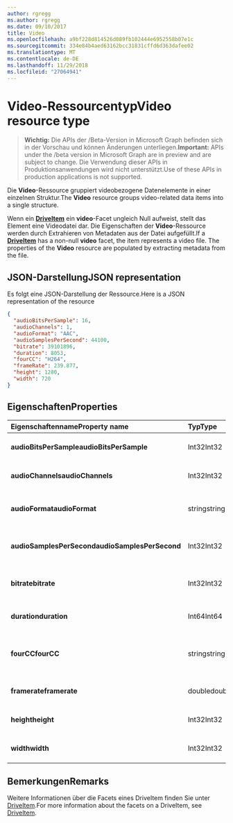 ```yaml
---
author: rgregg
ms.author: rgregg
ms.date: 09/10/2017
title: Video
ms.openlocfilehash: a9bf228d814526d089fb102444e6952558b07e1c
ms.sourcegitcommit: 334e84b4aed63162bcc31831cffd6d363dafee02
ms.translationtype: MT
ms.contentlocale: de-DE
ms.lasthandoff: 11/29/2018
ms.locfileid: "27064941"
---
```

# <a name="video-resource-type"></a><span data-ttu-id="91225-102">Video-Ressourcentyp</span><span class="sxs-lookup"><span data-stu-id="91225-102">Video resource type</span></span>

> <span data-ttu-id="91225-103">**Wichtig:** Die APIs der /Beta-Version in Microsoft Graph befinden sich in der Vorschau und können Änderungen unterliegen.</span><span class="sxs-lookup"><span data-stu-id="91225-103">**Important:** APIs under the /beta version in Microsoft Graph are in preview and are subject to change.</span></span> <span data-ttu-id="91225-104">Die Verwendung dieser APIs in Produktionsanwendungen wird nicht unterstützt.</span><span class="sxs-lookup"><span data-stu-id="91225-104">Use of these APIs in production applications is not supported.</span></span>

<span data-ttu-id="91225-105">Die **Video**-Ressource gruppiert videobezogene Datenelemente in einer einzelnen Struktur.</span><span class="sxs-lookup"><span data-stu-id="91225-105">The **Video** resource groups video-related data items into a single structure.</span></span>

<span data-ttu-id="91225-p102">Wenn ein [**DriveItem**](driveitem.md) ein **video**-Facet ungleich Null aufweist, stellt das Element eine Videodatei dar. Die Eigenschaften der **Video**-Ressource werden durch Extrahieren von Metadaten aus der Datei aufgefüllt.</span><span class="sxs-lookup"><span data-stu-id="91225-p102">If a [**DriveItem**](driveitem.md) has a non-null **video** facet, the item represents a video file. The properties of the **Video** resource are populated by extracting metadata from the file.</span></span>

## <a name="json-representation"></a><span data-ttu-id="91225-108">JSON-Darstellung</span><span class="sxs-lookup"><span data-stu-id="91225-108">JSON representation</span></span>

<span data-ttu-id="91225-109">Es folgt eine JSON-Darstellung der Ressource.</span><span class="sxs-lookup"><span data-stu-id="91225-109">Here is a JSON representation of the resource</span></span>

<!-- {
  "blockType": "resource",
  "optionalProperties": [  ],
  "@odata.type": "microsoft.graph.video"
}-->

```json
{
  "audioBitsPerSample": 16,
  "audioChannels": 1,
  "audioFormat": "AAC",
  "audioSamplesPerSecond": 44100,
  "bitrate": 39101896,
  "duration": 8053,
  "fourCC": "H264",
  "frameRate": 239.877,
  "height": 1280,
  "width": 720
}
```

## <a name="properties"></a><span data-ttu-id="91225-110">Eigenschaften</span><span class="sxs-lookup"><span data-stu-id="91225-110">Properties</span></span>

| <span data-ttu-id="91225-111">Eigenschaftenname</span><span class="sxs-lookup"><span data-stu-id="91225-111">Property name</span></span>             | <span data-ttu-id="91225-112">Typ</span><span class="sxs-lookup"><span data-stu-id="91225-112">Type</span></span>   | <span data-ttu-id="91225-113">Beschreibung</span><span class="sxs-lookup"><span data-stu-id="91225-113">Description</span></span>
|:--------------------------|:-------|:----------------------------------------
| <span data-ttu-id="91225-114">**audioBitsPerSample**</span><span class="sxs-lookup"><span data-stu-id="91225-114">**audioBitsPerSample**</span></span>    | <span data-ttu-id="91225-115">Int32</span><span class="sxs-lookup"><span data-stu-id="91225-115">Int32</span></span>  | <span data-ttu-id="91225-116">Anzahl von Audiobits pro Sample.</span><span class="sxs-lookup"><span data-stu-id="91225-116">Number of audio bits per sample.</span></span>
| <span data-ttu-id="91225-117">**audioChannels**</span><span class="sxs-lookup"><span data-stu-id="91225-117">**audioChannels**</span></span>         | <span data-ttu-id="91225-118">Int32</span><span class="sxs-lookup"><span data-stu-id="91225-118">Int32</span></span>  | <span data-ttu-id="91225-119">Anzahl der Audiokanäle.</span><span class="sxs-lookup"><span data-stu-id="91225-119">Number of audio channels.</span></span>
| <span data-ttu-id="91225-120">**audioFormat**</span><span class="sxs-lookup"><span data-stu-id="91225-120">**audioFormat**</span></span>           | <span data-ttu-id="91225-121">string</span><span class="sxs-lookup"><span data-stu-id="91225-121">string</span></span> | <span data-ttu-id="91225-122">Name des Audioformats (AAC, MP3 usw.).</span><span class="sxs-lookup"><span data-stu-id="91225-122">Name of the audio format (AAC, MP3, etc.).</span></span>
| <span data-ttu-id="91225-123">**audioSamplesPerSecond**</span><span class="sxs-lookup"><span data-stu-id="91225-123">**audioSamplesPerSecond**</span></span> | <span data-ttu-id="91225-124">Int32</span><span class="sxs-lookup"><span data-stu-id="91225-124">Int32</span></span>  | <span data-ttu-id="91225-125">Anzahl der Audiosamples pro Sekunde.</span><span class="sxs-lookup"><span data-stu-id="91225-125">Number of audio samples per second.</span></span>
| <span data-ttu-id="91225-126">**bitrate**</span><span class="sxs-lookup"><span data-stu-id="91225-126">**bitrate**</span></span>               | <span data-ttu-id="91225-127">Int32</span><span class="sxs-lookup"><span data-stu-id="91225-127">Int32</span></span>  | <span data-ttu-id="91225-128">Bitrate des Videos in Bits pro Sekunde.</span><span class="sxs-lookup"><span data-stu-id="91225-128">Bit rate of the video in bits per second.</span></span>
| <span data-ttu-id="91225-129">**duration**</span><span class="sxs-lookup"><span data-stu-id="91225-129">**duration**</span></span>              | <span data-ttu-id="91225-130">Int64</span><span class="sxs-lookup"><span data-stu-id="91225-130">Int64</span></span>  | <span data-ttu-id="91225-131">Dauer der Datei in Millisekunden.</span><span class="sxs-lookup"><span data-stu-id="91225-131">Duration of the file in milliseconds.</span></span>
| <span data-ttu-id="91225-132">**fourCC**</span><span class="sxs-lookup"><span data-stu-id="91225-132">**fourCC**</span></span>                | <span data-ttu-id="91225-133">string</span><span class="sxs-lookup"><span data-stu-id="91225-133">string</span></span> | <span data-ttu-id="91225-134">„Vier Zeichencode“-Name des Videoformats.</span><span class="sxs-lookup"><span data-stu-id="91225-134">"Four character code" name of the video format.</span></span>
| <span data-ttu-id="91225-135">**framerate**</span><span class="sxs-lookup"><span data-stu-id="91225-135">**framerate**</span></span>             | <span data-ttu-id="91225-136">double</span><span class="sxs-lookup"><span data-stu-id="91225-136">double</span></span> | <span data-ttu-id="91225-137">Framerate des Videos.</span><span class="sxs-lookup"><span data-stu-id="91225-137">Frame rate of the video.</span></span>
| <span data-ttu-id="91225-138">**height**</span><span class="sxs-lookup"><span data-stu-id="91225-138">**height**</span></span>                | <span data-ttu-id="91225-139">Int32</span><span class="sxs-lookup"><span data-stu-id="91225-139">Int32</span></span>  | <span data-ttu-id="91225-140">Die Höhe des Videos in Pixel.</span><span class="sxs-lookup"><span data-stu-id="91225-140">Height of the video, in pixels.</span></span>
| <span data-ttu-id="91225-141">**width**</span><span class="sxs-lookup"><span data-stu-id="91225-141">**width**</span></span>                 | <span data-ttu-id="91225-142">Int32</span><span class="sxs-lookup"><span data-stu-id="91225-142">Int32</span></span>  | <span data-ttu-id="91225-143">Die Breite des Videos in Pixel.</span><span class="sxs-lookup"><span data-stu-id="91225-143">Width of the video, in pixels.</span></span>

[item-resource]: ../resources/driveitem.md

## <a name="remarks"></a><span data-ttu-id="91225-144">Bemerkungen</span><span class="sxs-lookup"><span data-stu-id="91225-144">Remarks</span></span>

<span data-ttu-id="91225-145">Weitere Informationen über die Facets eines DriveItem finden Sie unter [DriveItem](driveitem.md).</span><span class="sxs-lookup"><span data-stu-id="91225-145">For more information about the facets on a DriveItem, see [DriveItem](driveitem.md).</span></span>





<!-- uuid: 8fcb5dbc-d5aa-4681-8e31-b001d5168d79
2015-10-25 14:57:30 UTC -->
<!-- {
  "type": "#page.annotation",
  "description": "The video facet provides information about the properties of a video file.",
  "keywords": "bitrate,duration,size,video",
  "section": "documentation",
  "tocPath": ""
}-->
